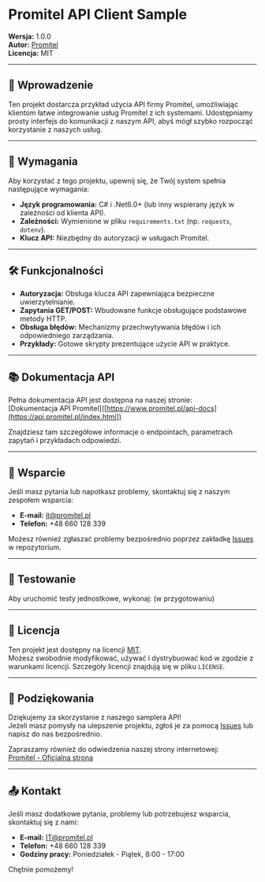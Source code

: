 # Promitel API Client Sample

**Wersja:** 1.0.0  
**Autor:** [Promitel](https://www.promitel.pl)  
**Licencja:** MIT  

---

## 📖 Wprowadzenie

Ten projekt dostarcza przykład użycia API firmy Promitel, umożliwiając klientom łatwe integrowanie usług Promitel z ich systemami. Udostępniamy prosty interfejs do komunikacji z naszym API, abyś mógł szybko rozpocząć korzystanie z naszych usług.

---

## 🔧 Wymagania

Aby korzystać z tego projektu, upewnij się, że Twój system spełnia następujące wymagania:

- **Język programowania:** C# i .Net6.0+ (lub inny wspierany język w zależności od klienta API).  
- **Zależności:** Wymienione w pliku `requirements.txt` (np. `requests`, `dotenv`).  
- **Klucz API:** Niezbędny do autoryzacji w usługach Promitel. 

---

## 🛠 Funkcjonalności

- **Autoryzacja:** Obsługa klucza API zapewniająca bezpieczne uwierzytelnianie.  
- **Zapytania GET/POST:** Wbudowane funkcje obsługujące podstawowe metody HTTP.  
- **Obsługa błędów:** Mechanizmy przechwytywania błędów i ich odpowiedniego zarządzania.  
- **Przykłady:** Gotowe skrypty prezentujące użycie API w praktyce.  

---

## 📚 Dokumentacja API

Pełna dokumentacja API jest dostępna na naszej stronie:  
[Dokumentacja API Promitel]([https://www.promitel.pl/api-docs](https://api.promitel.pl/index.html])  

Znajdziesz tam szczegółowe informacje o endpointach, parametrach zapytań i przykładach odpowiedzi.

---

## 🤝 Wsparcie

Jeśli masz pytania lub napotkasz problemy, skontaktuj się z naszym zespołem wsparcia:

- **E-mail:** it@promitel.pl  
- **Telefon:** +48 660 128 339  

Możesz również zgłaszać problemy bezpośrednio poprzez zakładkę [Issues](https://github.com/promitel/promitel-api-client-sample/issues) w repozytorium.

---

## 🧪 Testowanie

Aby uruchomić testy jednostkowe, wykonaj: (w przygotowaniu)

---

## 📜 Licencja

Ten projekt jest dostępny na licencji [MIT](LICENSE).  
Możesz swobodnie modyfikować, używać i dystrybuować kod w zgodzie z warunkami licencji. Szczegóły licencji znajdują się w pliku `LICENSE`.

---

## 🌟 Podziękowania

Dziękujemy za skorzystanie z naszego samplera API!  
Jeżeli masz pomysły na ulepszenie projektu, zgłoś je za pomocą [Issues](https://github.com/promitel/promitel-api-client-sample/issues) lub napisz do nas bezpośrednio.  

Zapraszamy również do odwiedzenia naszej strony internetowej:  
[Promitel - Oficjalna strona](https://www.promitel.pl)  

---

## 📤 Kontakt

Jeśli masz dodatkowe pytania, problemy lub potrzebujesz wsparcia, skontaktuj się z nami:

- **E-mail:** IT@promitel.pl  
- **Telefon:** +48 660 128 339  
- **Godziny pracy:** Poniedziałek - Piątek, 8:00 - 17:00  

Chętnie pomożemy!
